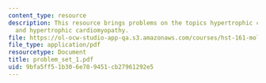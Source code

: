 ```yaml
---
content_type: resource
description: This resource brings problems on the topics hypertrophic cardiomyopathy
  and hypertrophic cardiomyopathy.
file: https://ol-ocw-studio-app-qa.s3.amazonaws.com/courses/hst-161-molecular-biology-and-genetics-in-modern-medicine-fall-2007/9bfa5ff51b306e709451cb27961292e5_problem_set_1.pdf
file_type: application/pdf
resourcetype: Document
title: problem_set_1.pdf
uid: 9bfa5ff5-1b30-6e70-9451-cb27961292e5
---
```

